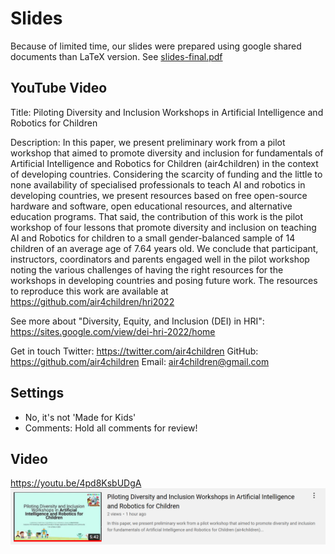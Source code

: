 # Slides

Because of limited time, our slides were prepared using google shared documents than LaTeX version.
See [slides-final.pdf](slides-final.pdf)

## YouTube Video
Title:
Piloting Diversity and Inclusion Workshops in Artificial Intelligence and Robotics for Children

Description: 
In this paper, we present preliminary work from a pilot workshop that aimed to promote diversity and inclusion for fundamentals of Artificial Intelligence and Robotics for Children (air4children) in the context of developing countries.
Considering the scarcity of funding and the little to none availability of specialised professionals to teach AI and robotics in developing countries, we present resources based on free open-source hardware and software, open educational resources, and alternative education programs.
That said, the contribution of this work is the pilot workshop of four lessons that promote diversity and inclusion on teaching AI and Robotics for children to a small gender-balanced sample of 14 children of an average age of 7.64 years old.
We conclude that participant, instructors, coordinators and parents engaged well in the pilot workshop noting the various challenges of having the right resources for the workshops in developing countries and posing future work.
The resources to reproduce this work are available at https://github.com/air4children/hri2022

See more about "Diversity, Equity, and Inclusion (DEI) in HRI": https://sites.google.com/view/dei-hri-2022/home

Get in touch
Twitter: https://twitter.com/air4children
GitHub: https://github.com/air4children
Email: air4children@gmail.com

## Settings
* No, it's not 'Made for Kids'
* Comments: Hold all comments for review!

## Video
https://youtu.be/4pd8KsbUDgA  
![fig](youtube-screenshot.png)